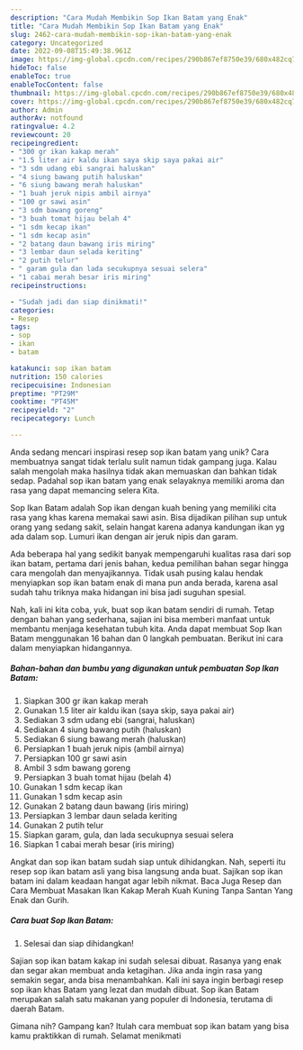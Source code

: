 ```yaml
---
description: "Cara Mudah Membikin Sop Ikan Batam yang Enak"
title: "Cara Mudah Membikin Sop Ikan Batam yang Enak"
slug: 2462-cara-mudah-membikin-sop-ikan-batam-yang-enak
category: Uncategorized
date: 2022-09-08T15:49:38.961Z
image: https://img-global.cpcdn.com/recipes/290b867ef8750e39/680x482cq70/sop-ikan-batam-foto-resep-utama.jpg
hideToc: false
enableToc: true
enableTocContent: false
thumbnail: https://img-global.cpcdn.com/recipes/290b867ef8750e39/680x482cq70/sop-ikan-batam-foto-resep-utama.jpg
cover: https://img-global.cpcdn.com/recipes/290b867ef8750e39/680x482cq70/sop-ikan-batam-foto-resep-utama.jpg
author: Admin
authorAv: notfound
ratingvalue: 4.2
reviewcount: 20
recipeingredient:
- "300 gr ikan kakap merah"
- "1.5 liter air kaldu ikan saya skip saya pakai air"
- "3 sdm udang ebi sangrai haluskan"
- "4 siung bawang putih haluskan"
- "6 siung bawang merah haluskan"
- "1 buah jeruk nipis ambil airnya"
- "100 gr sawi asin"
- "3 sdm bawang goreng"
- "3 buah tomat hijau belah 4"
- "1 sdm kecap ikan"
- "1 sdm kecap asin"
- "2 batang daun bawang iris miring"
- "3 lembar daun selada keriting"
- "2 putih telur"
- " garam gula dan lada secukupnya sesuai selera"
- "1 cabai merah besar iris miring"
recipeinstructions:

- "Sudah jadi dan siap dinikmati!"
categories:
- Resep
tags:
- sop
- ikan
- batam

katakunci: sop ikan batam 
nutrition: 150 calories
recipecuisine: Indonesian
preptime: "PT29M"
cooktime: "PT45M"
recipeyield: "2"
recipecategory: Lunch

---
```





Anda sedang mencari inspirasi resep sop ikan batam yang unik? Cara membuatnya sangat tidak terlalu sulit namun tidak gampang juga. Kalau salah mengolah maka hasilnya tidak akan memuaskan dan bahkan tidak sedap. Padahal sop ikan batam yang enak selayaknya memiliki aroma dan rasa yang dapat memancing selera Kita.





Sop Ikan Batam adalah Sop ikan dengan kuah bening yang memiliki cita rasa yang khas karena memakai sawi asin. Bisa dijadikan pilihan sup untuk orang yang sedang sakit, selain hangat karena adanya kandungan ikan yg ada dalam sop. Lumuri ikan dengan air jeruk nipis dan garam.

Ada beberapa hal yang sedikit banyak mempengaruhi kualitas rasa dari sop ikan batam, pertama dari jenis bahan, kedua pemilihan bahan segar hingga cara mengolah dan menyajikannya. Tidak usah pusing kalau hendak menyiapkan sop ikan batam enak di mana pun anda berada, karena asal sudah tahu triknya maka hidangan ini bisa jadi suguhan spesial.






Nah, kali ini kita coba, yuk, buat sop ikan batam sendiri di rumah. Tetap dengan bahan yang sederhana, sajian ini bisa memberi manfaat untuk membantu menjaga kesehatan tubuh kita. Anda dapat membuat Sop Ikan Batam menggunakan 16 bahan dan 0 langkah pembuatan. Berikut ini cara dalam menyiapkan hidangannya.

<!--inarticleads1-->

##### Bahan-bahan dan bumbu yang digunakan untuk pembuatan Sop Ikan Batam:

1. Siapkan 300 gr ikan kakap merah
1. Gunakan 1.5 liter air kaldu ikan (saya skip, saya pakai air)
1. Sediakan 3 sdm udang ebi (sangrai, haluskan)
1. Sediakan 4 siung bawang putih (haluskan)
1. Sediakan 6 siung bawang merah (haluskan)
1. Persiapkan 1 buah jeruk nipis (ambil airnya)
1. Persiapkan 100 gr sawi asin
1. Ambil 3 sdm bawang goreng
1. Persiapkan 3 buah tomat hijau (belah 4)
1. Gunakan 1 sdm kecap ikan
1. Gunakan 1 sdm kecap asin
1. Gunakan 2 batang daun bawang (iris miring)
1. Persiapkan 3 lembar daun selada keriting
1. Gunakan 2 putih telur
1. Siapkan  garam, gula, dan lada secukupnya sesuai selera
1. Siapkan 1 cabai merah besar (iris miring)


Angkat dan sop ikan batam sudah siap untuk dihidangkan. Nah, seperti itu resep sop ikan batam asli yang bisa langsung anda buat. Sajikan sop ikan batam ini dalam keadaan hangat agar lebih nikmat. Baca Juga Resep dan Cara Membuat Masakan Ikan Kakap Merah Kuah Kuning Tanpa Santan Yang Enak dan Gurih. 

<!--inarticleads2-->

##### Cara buat Sop Ikan Batam:


1. Selesai dan siap dihidangkan!

Sajian sop ikan batam kakap ini sudah selesai dibuat. Rasanya yang enak dan segar akan membuat anda ketagihan. Jika anda ingin rasa yang semakin segar, anda bisa menambahkan. Kali ini saya ingin berbagi resep sop ikan khas Batam yang lezat dan mudah dibuat. Sop ikan Batam merupakan salah satu makanan yang populer di Indonesia, terutama di daerah Batam. 

Gimana nih? Gampang kan? Itulah cara membuat sop ikan batam yang bisa kamu praktikkan di rumah. Selamat menikmati
